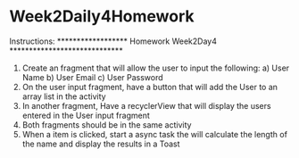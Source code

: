 # Week2Daily4Homework

Instructions:
******************  Homework Week2Day4 *****************************
1.  Create an fragment that will allow the user to input the following:
                a)  User Name
                b)  User Email
                c)  User Password
2.  On the user input fragment, have a button that will add the User to an array list in the activity
3.  In another fragment, Have a recyclerView that will display the users entered in the User input fragment
4.  Both fragments should be in the same activity
5.  When a item is clicked, start a async task the will calculate the length of the name and display the results in a Toast

